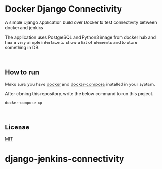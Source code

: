 # Docker Django Connectivity

A simple Django Application build over Docker to test connectivity between docker and jenkins

The application uses PostgreSQL and Python3 image from docker hub and has a very simple interface to show a list of elements and to store something in DB.

&nbsp;
## How to run

Make sure you have [docker](https://docs.docker.com/engine/install/) and [docker-compose](https://docs.docker.com/compose/install/) installed in your system.

After cloning this repository, write the below command to run this project.
```bash
docker-compose up
```
&nbsp;

## License
[MIT](https://choosealicense.com/licenses/mit/)
# django-jenkins-connectivity

